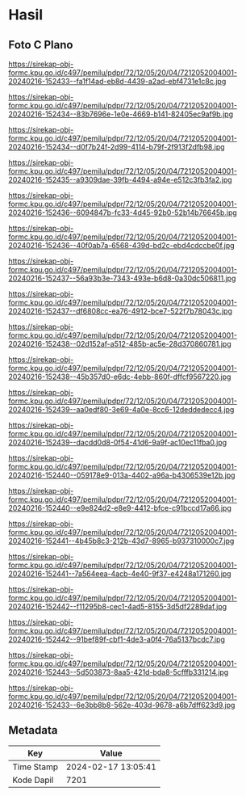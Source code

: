 # Hasil

## Foto C Plano

https://sirekap-obj-formc.kpu.go.id/c497/pemilu/pdpr/72/12/05/20/04/7212052004001-20240216-152433--fa1f14ad-eb8d-4439-a2ad-ebf4731e1c8c.jpg

https://sirekap-obj-formc.kpu.go.id/c497/pemilu/pdpr/72/12/05/20/04/7212052004001-20240216-152434--83b7696e-1e0e-4669-b141-82405ec9af9b.jpg

https://sirekap-obj-formc.kpu.go.id/c497/pemilu/pdpr/72/12/05/20/04/7212052004001-20240216-152434--d0f7b24f-2d99-4114-b79f-2f913f2dfb98.jpg

https://sirekap-obj-formc.kpu.go.id/c497/pemilu/pdpr/72/12/05/20/04/7212052004001-20240216-152435--a9309dae-39fb-4494-a94e-e512c3fb3fa2.jpg

https://sirekap-obj-formc.kpu.go.id/c497/pemilu/pdpr/72/12/05/20/04/7212052004001-20240216-152436--6094847b-fc33-4d45-92b0-52b14b76645b.jpg

https://sirekap-obj-formc.kpu.go.id/c497/pemilu/pdpr/72/12/05/20/04/7212052004001-20240216-152436--40f0ab7a-6568-439d-bd2c-ebd4cdccbe0f.jpg

https://sirekap-obj-formc.kpu.go.id/c497/pemilu/pdpr/72/12/05/20/04/7212052004001-20240216-152437--56a93b3e-7343-493e-b6d8-0a30dc506811.jpg

https://sirekap-obj-formc.kpu.go.id/c497/pemilu/pdpr/72/12/05/20/04/7212052004001-20240216-152437--df6808cc-ea76-4912-bce7-522f7b78043c.jpg

https://sirekap-obj-formc.kpu.go.id/c497/pemilu/pdpr/72/12/05/20/04/7212052004001-20240216-152438--02d152af-a512-485b-ac5e-28d370860781.jpg

https://sirekap-obj-formc.kpu.go.id/c497/pemilu/pdpr/72/12/05/20/04/7212052004001-20240216-152438--45b357d0-e6dc-4ebb-860f-dffcf9567220.jpg

https://sirekap-obj-formc.kpu.go.id/c497/pemilu/pdpr/72/12/05/20/04/7212052004001-20240216-152439--aa0edf80-3e69-4a0e-8cc6-12deddedecc4.jpg

https://sirekap-obj-formc.kpu.go.id/c497/pemilu/pdpr/72/12/05/20/04/7212052004001-20240216-152439--dacdd0d8-0f54-41d6-9a9f-ac10ec11fba0.jpg

https://sirekap-obj-formc.kpu.go.id/c497/pemilu/pdpr/72/12/05/20/04/7212052004001-20240216-152440--059178e9-013a-4402-a96a-b4306539e12b.jpg

https://sirekap-obj-formc.kpu.go.id/c497/pemilu/pdpr/72/12/05/20/04/7212052004001-20240216-152440--e9e824d2-e8e9-4412-bfce-c91bccd17a66.jpg

https://sirekap-obj-formc.kpu.go.id/c497/pemilu/pdpr/72/12/05/20/04/7212052004001-20240216-152441--4b45b8c3-212b-43d7-8965-b937310000c7.jpg

https://sirekap-obj-formc.kpu.go.id/c497/pemilu/pdpr/72/12/05/20/04/7212052004001-20240216-152441--7a564eea-4acb-4e40-9f37-e4248a171260.jpg

https://sirekap-obj-formc.kpu.go.id/c497/pemilu/pdpr/72/12/05/20/04/7212052004001-20240216-152442--f11295b8-cec1-4ad5-8155-3d5df2289daf.jpg

https://sirekap-obj-formc.kpu.go.id/c497/pemilu/pdpr/72/12/05/20/04/7212052004001-20240216-152442--91bef89f-cbf1-4de3-a0f4-76a5137bcdc7.jpg

https://sirekap-obj-formc.kpu.go.id/c497/pemilu/pdpr/72/12/05/20/04/7212052004001-20240216-152443--5d503873-8aa5-421d-bda8-5cfffb331214.jpg

https://sirekap-obj-formc.kpu.go.id/c497/pemilu/pdpr/72/12/05/20/04/7212052004001-20240216-152433--6e3bb8b8-562e-403d-9678-a6b7dff623d9.jpg


## Metadata

| Key        | Value               |
| ---------- | ------------------- |
| Time Stamp | 2024-02-17 13:05:41 |
| Kode Dapil | 7201                |




